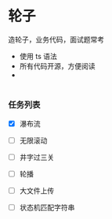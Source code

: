 # 轮子
造轮子，业务代码，面试题常考

* 使用 ts 语法
* 所有代码开源，方便阅读
* 

#

### 任务列表

* [x] 瀑布流
* [ ] 无限滚动
* [ ] 井字过三关
* [ ] 轮播
* [ ] 大文件上传
* [ ] 状态机匹配字符串

